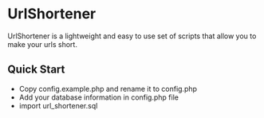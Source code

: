 UrlShortener
============

UrlShortener is a lightweight and easy to use set of scripts that allow you to make your urls short.

## Quick Start

* Copy config.example.php and rename it to config.php
* Add your database information in config.php file
* import url_shortener.sql

    